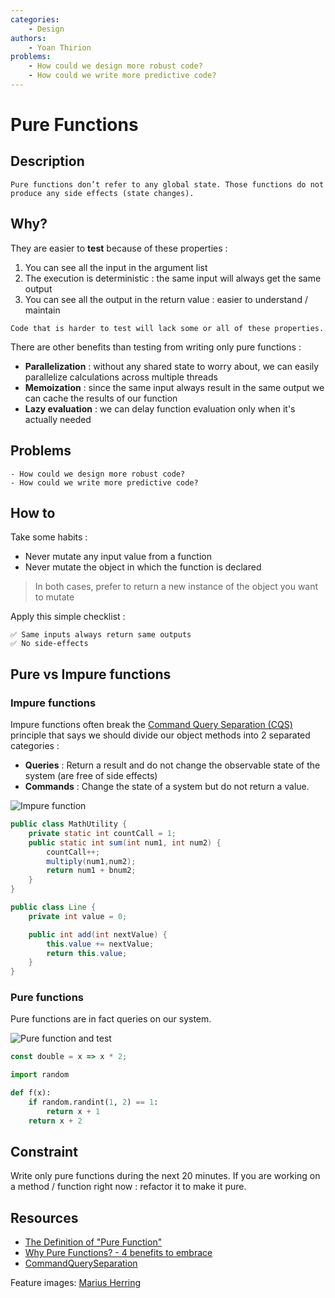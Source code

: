 ```yaml
---
categories:
    - Design
authors:
    - Yoan Thirion
problems: 
    - How could we design more robust code?
    - How could we write more predictive code?
---
```


# Pure Functions
## Description
`Pure functions don’t refer to any global state. Those functions do not produce any side effects (state changes).`

## Why?
They are easier to **test** because of these properties :
1. You can see all the input in the argument list
2. The execution is deterministic : the same input will always get the same output
3. You can see all the output in the return value : easier to understand / maintain

`Code that is harder to test will lack some or all of these properties.`

There are other benefits than testing from writing only pure functions :
- **Parallelization** : without any shared state to worry about, we can easily parallelize calculations across multiple threads
- **Memoization** : since the same input always result in the same output we can cache the results of our function
- **Lazy evaluation** : we can delay function evaluation only when it's actually needed

## Problems
    - How could we design more robust code?
    - How could we write more predictive code?

## How to
Take some habits :
- Never mutate any input value from a function
- Never mutate the object in which the function is declared
> In both cases, prefer to return a new instance of the object you want to mutate

Apply this simple checklist :

```text
✅ Same inputs always return same outputs
✅ No side-effects
```

## Pure vs Impure functions
### Impure functions
Impure functions often break the [Command Query Separation (CQS)](https://martinfowler.com/bliki/CommandQuerySeparation.html) principle that says we should divide our object methods into 2 separated categories :
- **Queries** : Return a result and do not change the observable state of the system (are free of side effects)
- **Commands** : Change the state of a system but do not return a value.

![Impure function](https://www.deadcoderising.com/content/images/2016/12/pure-function-state-animation.gif)

```java
public class MathUtility {
    private static int countCall = 1;
    public static int sum(int num1, int num2) {
        countCall++;
        multiply(num1,num2);
        return num1 + bnum2;
    }
}
```

```java
public class Line {
    private int value = 0;

    public int add(int nextValue) {
        this.value += nextValue;
        return this.value;
    }
}
```

### Pure functions
Pure functions are in fact queries on our system.

![Pure function and test](../../images/pure-functions-tests.png)

```javascript
const double = x => x * 2;
```

```python
import random

def f(x):
    if random.randint(1, 2) == 1:
        return x + 1
    return x + 2
```

## Constraint
Write only pure functions during the next 20 minutes.
If you are working on a method / function right now : refactor it to make it pure.

## Resources
- [The Definition of "Pure Function"](https://alvinalexander.com/scala/fp-book/definition-of-pure-function/)
- [Why Pure Functions? - 4 benefits to embrace](https://www.deadcoderising.com/2017-06-13-why-pure-functions-4-benefits-to-embrace-2/)
- [CommandQuerySeparation](https://martinfowler.com/bliki/CommandQuerySeparation.html)

Feature images: [Marius Herring](https://www.deadcoderising.com/2017-06-13-why-pure-functions-4-benefits-to-embrace-2/)